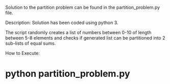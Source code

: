 Solution to the partition problem can be found in the partition_problem.py file.

Description:
  Solution has been coded using python 3.
  
  The script randomly creates a list of numbers between 0-10 of length between 5-8 elements and checks if 
  generated list can be partitioned into 2 sub-lists of equal sums.
  
  
How to Execute:
  # python partition_problem.py

